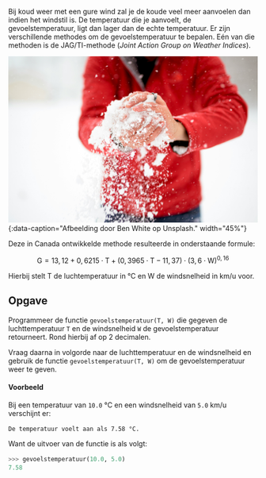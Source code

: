 Bij koud weer met een gure wind zal je de koude veel meer aanvoelen dan indien het windstil is. De temperatuur die je aanvoelt, de gevoelstemperatuur, ligt dan lager dan de echte temperatuur. Er zijn verschillende methodes om de gevoelstemperatuur te bepalen. Eén van die methoden is de JAG/TI-methode (*Joint Action Group on Weather Indices*). 

![Afbeelding door Ben White op Unsplash.](media/ben-white.jpg "Afbeelding door Ben White op Unsplash."){:data-caption="Afbeelding door Ben White op Unsplash."  width="45%"}

Deze in Canada ontwikkelde methode resulteerde in onderstaande formule:

$$
\mathsf{G = 13,12 + 0,6215\cdot T  + (0,3965\cdot T - 11,37)\cdot (3,6 \cdot W)^{0,16}}
$$

Hierbij stelt T de luchtemperatuur in °C en W de windsnelheid in km/u voor.

## Opgave

Programmeer de functie `gevoelstemperatuur(T, W)` die gegeven de luchttemperatuur `T` en de windsnelheid `W` de gevoelstemperatuur retourneert. Rond hierbij af op 2 decimalen.

Vraag daarna in volgorde naar de luchttemperatuur en de windsnelheid en gebruik de functie `gevoelstemperatuur(T, W)` om de gevoelstemperatuur weer te geven.

#### Voorbeeld
Bij een temperatuur van `10.0` °C en een windsnelheid van `5.0` km/u verschijnt er:

```
De temperatuur voelt aan als 7.58 °C.
```

Want de uitvoer van de functie is als volgt:
```python
>>> gevoelstemperatuur(10.0, 5.0)
7.58
```
